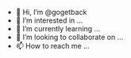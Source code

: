 - 👋 Hi, I’m @gogetback
- 👀 I’m interested in ...
- 🌱 I’m currently learning ...
- 💞️ I’m looking to collaborate on ...
- 📫 How to reach me ...

<!---
gogetback/gogetback is a ✨ special ✨ repository because its `README.md` (this file) appears on your GitHub profile.
You can click the Preview link to take a look at your changes.
--->
